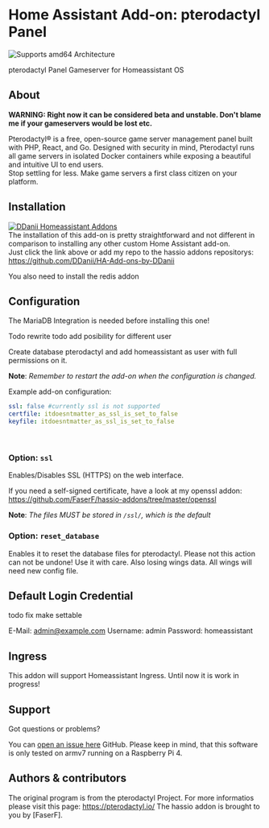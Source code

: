 # Home Assistant Add-on: pterodactyl Panel

![Supports amd64 Architecture][amd64-shield]

pterodactyl Panel Gameserver for Homeassistant OS

## About

**WARNING: Right now it can be considered beta and unstable. Don't blame me if your gameservers would be lost etc.**

Pterodactyl® is a free, open-source game server management panel built with PHP, React, and Go. Designed with security in mind, Pterodactyl runs all game servers in isolated Docker containers while exposing a beautiful and intuitive UI to end users.<br />
Stop settling for less. Make game servers a first class citizen on your platform.

## Installation

[![DDanii Homeassistant Addons](https://my.home-assistant.io/badges/supervisor_add_addon_repository.svg)](https://my.home-assistant.io/redirect/supervisor_add_addon_repository/?repository_url=https%3A%2F%2Fgithub.com%2FDDaniiF%2FHA-Add-ons-by-DDani)
<br />
The installation of this add-on is pretty straightforward and not different in comparison to installing any other custom Home Assistant add-on.<br />
Just click the link above or add my repo to the hassio addons repositorys: <https://github.com/DDanii/HA-Add-ons-by-DDanii>

You also need to install the redis addon

## Configuration

The MariaDB Integration is needed before installing this one!

Todo rewrite todo add posibility for different user

Create database pterodactyl and add homeassistant as user with full permissions on it.

**Note**: _Remember to restart the add-on when the configuration is changed._

Example add-on configuration:

```yaml
ssl: false #currently ssl is not supported
certfile: itdoesntmatter_as_ssl_is_set_to_false
keyfile: itdoesntmatter_as_ssl_is_set_to_false
```

<br />

### Option: `ssl`

Enables/Disables SSL (HTTPS) on the web interface.

If you need a self-signed certificate, have a look at my openssl addon: <https://github.com/FaserF/hassio-addons/tree/master/openssl>

**Note**: _The files MUST be stored in `/ssl/`, which is the default_

### Option: `reset_database`

Enables it to reset the database files for pterodactyl. Please not this action can not be undone! Use it with care. Also losing wings data. All wings will need new config file.

## Default Login Credential

todo fix make settable

E-Mail: <admin@example.com>
Username: admin
Password: homeassistant

## Ingress

This addon will support Homeassistant Ingress. Until now it is work in progress!

## Support

Got questions or problems?

You can [open an issue here][issue] GitHub.
Please keep in mind, that this software is only tested on armv7 running on a Raspberry Pi 4.

## Authors & contributors

The original program is from the pterodactyl Project. For more informatios please visit this page: <https://pterodactyl.io/>
The hassio addon is brought to you by [FaserF].

[maintenance-shield]: https://img.shields.io/maintenance/yes/2022.svg
[aarch64-shield]: https://img.shields.io/badge/aarch64-yes-green.svg
[amd64-shield]: https://img.shields.io/badge/amd64-yes-green.svg
[DDanii]: https://github.com/DDanii/
[issue]: https://github.com/DDanii/hassio-addons/issues
